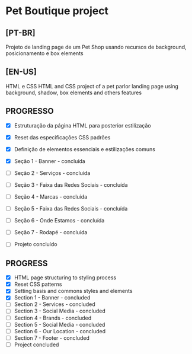 # Pet Boutique project

## [PT-BR]
Projeto de landing page de um Pet Shop usando recursos de background, posicionamento e box elements

## [EN-US]
HTML e CSS HTML and CSS project of a pet parlor landing page using background, shadow, box elements and others features

## PROGRESSO
- [X] Estruturação da página HTML para posterior estilização
- [X] Reset das especificações CSS padrões
- [X] Definição de elementos essenciais e estilizações comuns
- [X] Seção 1 - Banner - concluída
- [ ] Seção 2 - Serviços - concluída
- [ ] Seção 3 - Faixa das Redes Sociais - concluída
- [ ] Seção 4 - Marcas - concluída
- [ ] Seção 5 - Faixa das Redes Sociais - concluída
- [ ] Seção 6 - Onde Estamos - concluída
- [ ] Seção 7 - Rodapé - concluída
- [ ] Projeto concluído


## PROGRESS
- [X] HTML page structuring to styling process
- [X] Reset CSS patterns
- [X] Setting basis and commons styles and elements
- [X] Section 1 - Banner - concluded
- [ ] Section 2 - Services - concluded
- [ ] Section 3 - Social Media - concluded
- [ ] Section 4 - Brands - concluded
- [ ] Section 5 - Social Media - concluded
- [ ] Section 6 - Our Location - concluded
- [ ] Section 7 - Footer - concluded
- [ ] Project concluded